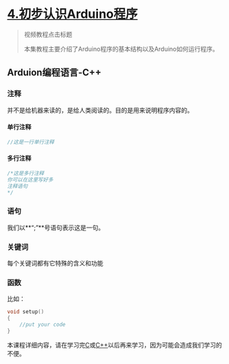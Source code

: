 # [4.初步认识Arduino程序](Arduion\video\4.mp4)

> 视频教程点击标题
>
> 本集教程主要介绍了Arduino程序的基本结构以及Arduino如何运行程序。

## Arduion编程语言-C++

### 注释

并不是给机器来读的，是给人类阅读的。目的是用来说明程序内容的。

#### 单行注释

```C++
//这是一行单行注释
```

#### 多行注释

```C++
/*这是多行注释
你可以在这里写好多
注释语句
*/
```

### 语句

我们以**“;”**号语句表示这是一句。

### 关键词

每个关键词都有它特殊的含义和功能

### 函数

比如：

```C++
void setup()
{
	//put your code
}
```

本课程详细内容，请在学习完[C](https://www.runoob.com/cprogramming/c-tutorial.html)或[C++](https://www.runoob.com/cplusplus/cpp-tutorial.html)以后再来学习，因为可能会造成我们学习的不便。